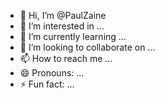 - 👋 Hi, I’m @PaulZaine
- 👀 I’m interested in ...
- 🌱 I’m currently learning ...
- 💞️ I’m looking to collaborate on ...
- 📫 How to reach me ...
- 😄 Pronouns: ...
- ⚡ Fun fact: ...

<!---
PaulZaine/PaulZaine is a ✨ special ✨ repository because its `README.md` (this file) appears on your GitHub profile.
You can click the Preview link to take a look at your changes.
--->
